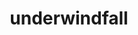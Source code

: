 ---
title: underwindfall
github: https://github.com/underwindfall
mode: dark
transition: 1s
score: 68.2
archetype:
- Code
- Minimalistic
---